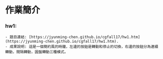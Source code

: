 # **作業簡介**
### hw1:
	- 題目連結: [https://jyunming-chen.github.io/cgfall17/hw1.htm](https://jyunming-chen.github.io/cgfall17/hw1.htm).
	- 成果說明: 這是一個簡約風的時鐘，左邊的按鈕是轉動和停止的切換，右邊的按鈕分為連續轉動，間隔轉動，圓盤轉動三種模式。